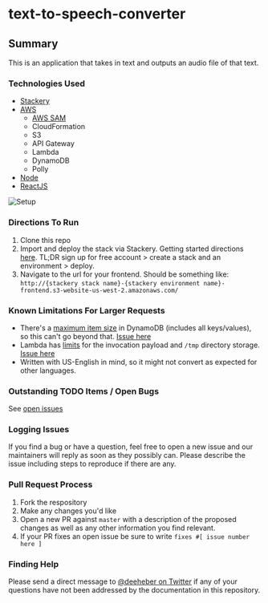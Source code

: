 # text-to-speech-converter

## Summary
This is an application that takes in text and outputs an audio file of that text.

### Technologies Used
- [Stackery](https://www.stackery.io/)
- [AWS](https://aws.amazon.com/)
  - [AWS SAM](https://aws.amazon.com/serverless/sam/)
  - CloudFormation
  - S3
  - API Gateway
  - Lambda
  - DynamoDB
  - Polly
- [Node](https://nodejs.org/en/)
- [ReactJS](https://reactjs.org/)

![Setup](https://user-images.githubusercontent.com/12616554/63545337-fc393400-c4db-11e9-8709-17fb76744187.png)

### Directions To Run
1. Clone this repo
2. Import and deploy the stack via Stackery. Getting started directions [here](https://docs.stackery.io/docs/using-stackery/introduction/). TL;DR sign up for free account > create a stack and an environment > deploy.
3. Navigate to the url for your frontend. Should be something like: `http://{stackery stack name}-{stackery environment name}-frontend.s3-website-us-west-2.amazonaws.com/`

### Known Limitations For Larger Requests
- There's a [maximum item size](https://docs.aws.amazon.com/amazondynamodb/latest/developerguide/Limits.html#limits-items) in DynamoDB (includes all keys/values), so this can't go beyond that. [Issue here](https://github.com/deeheber/text-to-speech-converter/issues/11)
- Lambda has [limits](https://docs.aws.amazon.com/lambda/latest/dg/limits.html) for the invocation payload and `/tmp` directory storage. [Issue here](https://github.com/deeheber/text-to-speech-converter/issues/12)
- Written with US-English in mind, so it might not convert as expected for other languages.

### Outstanding TODO Items / Open Bugs
See [open issues](https://github.com/deeheber/text-to-speech-converter/issues)

### Logging Issues
If you find a bug or have a question, feel free to open a new issue and our maintainers will reply as soon as they possibly can. Please describe the issue including steps to reproduce if there are any.

### Pull Request Process
1. Fork the respository
2. Make any changes you'd like
3. Open a new PR against `master` with a description of the proposed changes as well as any other information you find relevant.
4. If your PR fixes an open issue be sure to write `fixes #[ issue number here ]`

### Finding Help
Please send a direct message to [@deeheber on Twitter](https://twitter.com/deeheber) if any of your questions have not been addressed by the documentation in this repository.
